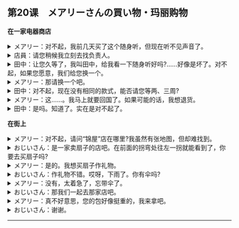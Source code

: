 ## 第20课　メアリーさんの買い物・玛丽购物
**在一家电器商店**
<details>
<summary>
メアリー：对不起，我前几天买了这个随身听，但现在听不见声音了。</summary>

すみません。この間このウォークマンを買ったんですが、音が聞こえないんです。
</details>

<details>
<summary>
店員：请您稍候我立刻去找负责人。</summary>

少々、お待ちください。今係の者を呼んで参ります。
</details>

<details>
<summary>
田中：让您久等了，我叫田中，给我看一下随身听好吗?......好像是坏了。对不起，如果您愿意，我们给您换一个。</summary>

お待たせいたしました。田中と申します。ウォークマンを見せていただけますか。……壊れているみたいですね。失礼いたしました。よろしたったら、交換いたしますが。
</details>

<details>
<summary>
メアリー：那请换一个吧。</summary>

じゃあ、お願いします。
</details>

<details>
<summary>
田中：对不起，现在没有相同的款式，能否请您等两、三周?</summary>

申し訳ございません。今、同じ物がございませんので、に、三週間待っていただけせんか。
</details>

<details>
<summary>
メアリー：这......。我马上就要回国了。如果可能的话，我想退货。</summary>

それは、ちょっと……。もう直ぐ国に帰るので、できれば返品したいんですが。
</details>

<details>
<summary>
田中：是吗。知道了。实在是对不起了。</summary>

そうですか。かしこまりました。まことに申し訳ございませんでした。
</details>

**在街上**
<details>
<summary>
メアリー：对不起，请问“锦屋”店在哪里?我虽然有张地图，但却难找到。</summary>

すみません。にしき屋とういう店はどこにあるか教えていただけませんか。地図があるんですけど、わかりにくいんです。
</details>

<details>
<summary>
おじいさん：是一家卖扇子的店吧。在前面的拐弯处往左一拐就能看到了，你要去买扇子吗?</summary>

扇子の店ですね。次の角を左に曲がったら見えますよ。扇子を買いに行くんですか。
</details>

<details>
<summary>
メアリー：是的。我想买扇子作礼物。</summary>

ええ。おみやげに扇子を買おうと思っているんです。
</details>

<details>
<summary>
おじいさん：作礼物不错。哎呀，下雨了。你有伞吗?</summary>

いいおみやげになりますよ。おや、雨ですね。かさを持っていますか。
</details>

<details>
<summary>
メアリー：没有，太着急了，忘带伞了。</summary>

いいえ。急いでいたから、かさを持たないで、きちゃったんです。
</details>

<details>
<summary>
おじいさん：那我们一起去那家店吧。</summary>

じゃあ、一緒に店まで行きましょう。
</details>

<details>
<summary>
メアリー：真不好意思，您的包好像挺重的，我来拿吧。</summary>

どうもすみません。荷物が重そうですね。お持ちします。
</details>

<details>
<summary>
おじいさん：谢谢。</summary>

ありがとう。
</details>

---
